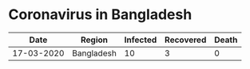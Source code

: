 # Coronavirus in Bangladesh

| Date|Region|Infected|Recovered|Death
|---|---|---|---|---|
|17-03-2020|Bangladesh|10|3|0|
